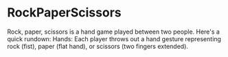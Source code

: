 # RockPaperScissors
Rock, paper, scissors is a hand game played between two people. Here's a quick rundown:  Hands: Each player throws out a hand gesture representing rock (fist), paper (flat hand), or scissors (two fingers extended). 
